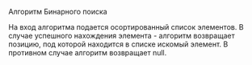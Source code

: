 Алгоритм Бинарного поиска

На вход алгоритма подается осортированный список элементов. В случае успешного нахождения элемента - алгоритм возвращает позицию, под которой находится в списке искомый элемент. В противном случае алгоритм возвращает null.
